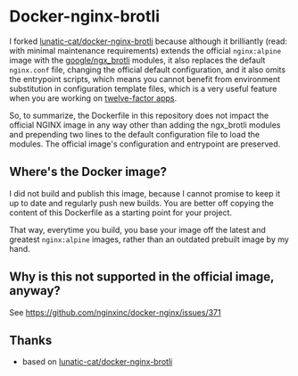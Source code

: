 # Docker-nginx-brotli

I forked [lunatic-cat/docker-nginx-brotli](https://github.com/lunatic-cat/docker-nginx-brotli) because
although it brilliantly (read: with minimal maintenance requirements) extends the official `nginx:alpine`
image with the [google/ngx_brotli](https://github.com/google/ngx_brotli) modules, it also replaces
the default `nginx.conf` file, changing the official default configuration, and it also omits the
entrypoint scripts, which means you cannot benefit from environment substitution in configuration
template files, which is a very useful feature when you are working on
[twelve-factor apps](https://12factor.net/).

So, to summarize, the Dockerfile in this repository does not impact the official NGINX image in any way
other than adding the ngx_brotli modules and prepending two lines to the default configuration file to
load the modules. The official image's configuration and entrypoint are preserved.

## Where's the Docker image?

I did not build and publish this image, because I cannot promise to keep it up to date and regularly push
new builds. You are better off copying the content of this Dockerfile as a starting point for your project.

That way, everytime you build, you base your image off the latest and greatest `nginx:alpine` images, rather
than an outdated prebuilt image by my hand.

## Why is this not supported in the official image, anyway?

See https://github.com/nginxinc/docker-nginx/issues/371

## Thanks

- based on [lunatic-cat/docker-nginx-brotli](https://github.com/lunatic-cat/docker-nginx-brotli)
